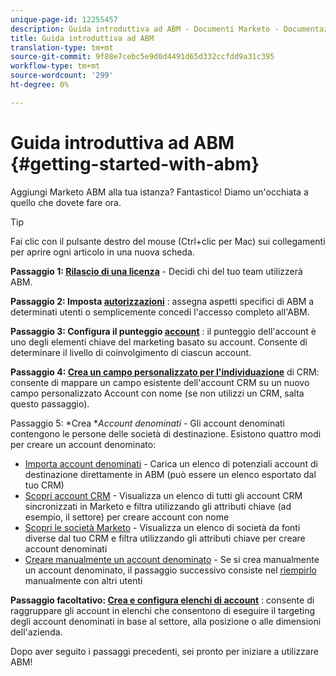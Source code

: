 ```yaml
---
unique-page-id: 12255457
description: Guida introduttiva ad ABM - Documenti Marketo - Documentazione del prodotto
title: Guida introduttiva ad ABM
translation-type: tm+mt
source-git-commit: 9f88e7cebc5e9d0d4491d65d332ccfdd9a31c395
workflow-type: tm+mt
source-wordcount: '299'
ht-degree: 0%

---
```



# Guida introduttiva ad ABM {#getting-started-with-abm}

Aggiungi Marketo ABM alla tua istanza? Fantastico! Diamo un&#39;occhiata a quello che dovete fare ora.

>[!TIP]
>
>Fai clic con il pulsante destro del mouse (Ctrl+clic per Mac) sui collegamenti per aprire ogni articolo in una nuova scheda.

**Passaggio 1:  [Rilascio di una licenza](/help/marketo/product-docs/target-account-management/setup-tam/issue-a-license.md)**  - Decidi chi del tuo team utilizzerà ABM.

**Passaggio 2: Imposta  [autorizzazioni](/help/marketo/product-docs/target-account-management/setup-tam/permissions.md)** : assegna aspetti specifici di ABM a determinati utenti o semplicemente concedi l&#39;accesso completo all&#39;ABM.

**Passaggio 3: Configura il punteggio  [account](/help/marketo/product-docs/target-account-management/setup-tam/account-score.md)** : il punteggio dell&#39;account è uno degli elementi chiave del marketing basato su account. Consente di determinare il livello di coinvolgimento di ciascun account.

**Passaggio 4:  [Crea un campo personalizzato per l&#39;individuazione](/help/marketo/product-docs/target-account-management/setup-tam/create-a-custom-field-for-crm-discovery.md)**  di CRM: consente di mappare un campo esistente dell&#39;account CRM su un nuovo campo personalizzato Account con nome (se non utilizzi un CRM, salta questo passaggio).

Passaggio 5: *Crea **Account denominati* - Gli account denominati contengono le persone delle società di destinazione. Esistono quattro modi per creare un account denominato:

* [Importa account denominati](/help/marketo/product-docs/target-account-management/target/named-accounts/import-named-accounts.md)  - Carica un elenco di potenziali account di destinazione direttamente in ABM (può essere un elenco esportato dal tuo CRM)
* [Scopri account CRM](/help/marketo/product-docs/target-account-management/target/named-accounts/discover-accounts.md#discover-crm-accounts)  - Visualizza un elenco di tutti gli account CRM sincronizzati in Marketo e filtra utilizzando gli attributi chiave (ad esempio, il settore) per creare account con nome
* [Scopri le società Marketo](/help/marketo/product-docs/target-account-management/target/named-accounts/discover-accounts.md#discover-marketo-companies)  - Visualizza un elenco di società da fonti diverse dal tuo CRM e filtra utilizzando gli attributi chiave per creare account denominati
* [Creare manualmente un account denominato](/help/marketo/product-docs/target-account-management/target/named-accounts/create-a-named-account.md)  - Se si crea manualmente un account denominato, il passaggio successivo consiste nel  [riempirlo ](/help/marketo/product-docs/target-account-management/target/named-accounts/add-people-to-a-named-account.md) manualmente con altri utenti

**Passaggio facoltativo:  [Crea e configura elenchi di account](/help/marketo/product-docs/target-account-management/target/account-lists.md#create-a-new-account-list)** : consente di raggruppare gli account in elenchi che consentono di eseguire il targeting degli account denominati in base al settore, alla posizione o alle dimensioni dell&#39;azienda.

Dopo aver seguito i passaggi precedenti, sei pronto per iniziare a utilizzare ABM!

